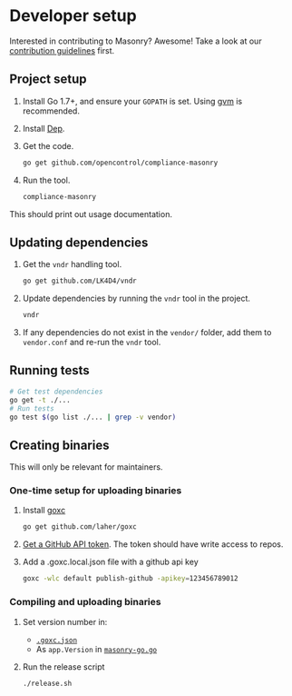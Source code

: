 # Developer setup

Interested in contributing to Masonry? Awesome! Take a look at our [contribution guidelines](../CONTRIBUTING.md) first.

## Project setup

1. Install Go 1.7+, and ensure your `GOPATH` is set. Using [gvm](https://github.com/moovweb/gvm) is recommended.
1. Install [Dep](https://github.com/golang/dep).
1. Get the code.

    ```sh
    go get github.com/opencontrol/compliance-masonry
    ```

1. Run the tool.

    ```sh
    compliance-masonry
    ```

This should print out usage documentation.

## Updating dependencies

1. Get the `vndr` handling tool.

    ```sh
    go get github.com/LK4D4/vndr
    ```

1. Update dependencies by running the `vndr` tool in the project.

   ```sh
   vndr
   ```

1. If any dependencies do not exist in the `vendor/` folder, add them to `vendor.conf` and re-run the `vndr` tool.

## Running tests

```sh
# Get test dependencies
go get -t ./...
# Run tests
go test $(go list ./... | grep -v vendor)
```

## Creating binaries

This will only be relevant for maintainers.

### One-time setup for uploading binaries

1. Install [goxc](https://github.com/laher/goxc)

    ```sh
    go get github.com/laher/goxc
    ```

1. [Get a GitHub API token](https://github.com/settings/tokens/new). The token should have write access to repos.
1. Add a .goxc.local.json file with a github api key

    ```sh
    goxc -wlc default publish-github -apikey=123456789012
    ```

### Compiling and uploading binaries

1. Set version number in:
    * [`.goxc.json`](.goxc.json)
    * As `app.Version` in [`masonry-go.go`](masonry-go.go)
1. Run the release script

    ```sh
    ./release.sh
    ```
